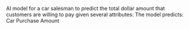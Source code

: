 AI model for a car salesman to predict the total dollar amount that customers are willing to pay given several attributes: The model predicts: Car Purchase Amount
